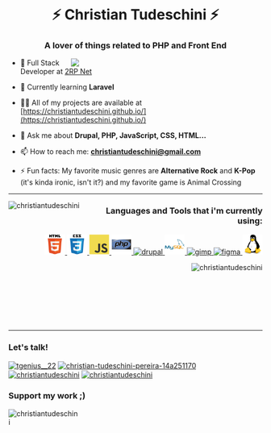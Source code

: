 <h1 align="center">⚡ Christian Tudeschini ⚡</h1>
<h3 align="center">A lover of things related to PHP and Front End</h3>

<p><img align="right" src="https://miro.medium.com/max/1360/1*IRGHmiGsa16stedQvIaZfw.gif" width="380" /></p>

- 💼 Full Stack Developer at [2RP Net](https://www.2rpnet.com.br/en)

- 🌱 Currently learning **Laravel**

- 👨‍💻 All of my projects are available at
[https://christiantudeschini.github.io/](https://christiantudeschini.github.io/)

- 💬 Ask me about **Drupal, PHP, JavaScript, CSS, HTML...**

- 📫 How to reach me: **christiantudeschini@gmail.com**

- ⚡ Fun facts: My favorite music genres are **Alternative Rock** and **K-Pop** (it's kinda ironic, isn't it?) and my favorite game is Animal
Crossing

---

<img align="left"
    src="https://github-readme-stats.vercel.app/api?username=christiantudeschini&show_icons=true&locale=en"
    alt="christiantudeschini" />

<h3 align="right">Languages and Tools that i'm currently using:</h3>
<p align="right"> 
<a
    href="https://www.w3.org/html/" target="_blank" rel="noreferrer"> <img
      src="https://raw.githubusercontent.com/devicons/devicon/master/icons/html5/html5-original-wordmark.svg"
      alt="html5" width="40" height="40" /> </a>
<a href="https://www.w3schools.com/css/" target="_blank" rel="noreferrer"> <img
      src="https://raw.githubusercontent.com/devicons/devicon/master/icons/css3/css3-original-wordmark.svg" alt="css3"
      width="40" height="40" /> </a> <a href="https://developer.mozilla.org/en-US/docs/Web/JavaScript" target="_blank"
    rel="noreferrer"> <img
      src="https://raw.githubusercontent.com/devicons/devicon/master/icons/javascript/javascript-original.svg"
      alt="javascript" width="40" height="40" /> </a> <a href="https://www.php.net" target="_blank" rel="noreferrer"> <img
      src="https://raw.githubusercontent.com/devicons/devicon/master/icons/php/php-original.svg" alt="php" width="40"
      height="40" /> </a> <a href="https://drupal.com" target="_blank" rel="noreferrer"> <img
      src="https://www.vectorlogo.zone/logos/drupal/drupal-icon.svg" alt="drupal" width="40" height="40" /> </a> 
      <a href="https://www.mysql.com/" target="_blank" rel="noreferrer"> <img
      src="https://raw.githubusercontent.com/devicons/devicon/master/icons/mysql/mysql-original-wordmark.svg"
      alt="mysql" width="40" height="40" /> </a> <a href="https://www.gimp.org/" target="_blank"
    rel="noreferrer"> <img
      src="https://www.vectorlogo.zone/logos/gimp/gimp-icon.svg" alt="gimp"
      width="40" height="40" /> </a> <a href="https://www.figma.com/" target="_blank" rel="noreferrer"> <img
      src="https://www.vectorlogo.zone/logos/figma/figma-icon.svg" alt="figma" width="40" height="40" /> </a> <a href="https://www.linux.org/" target="_blank" rel="noreferrer">
    <img src="https://raw.githubusercontent.com/devicons/devicon/master/icons/linux/linux-original.svg" alt="linux"
      width="40" height="40" /> </a> </p>
      
<p><img align="right"
    src="https://github-readme-stats.vercel.app/api/top-langs?username=christiantudeschini&show_icons=true&locale=en&layout=compact"
    alt="christiantudeschini" /></p>
    
</br></br></br></br></br></br></br>

---

<h3 align="left">Let's talk!</h3>
<p align="left">
  <a href="https://twitter.com/tgenius__22" target="blank"><img align="center"
      src="https://raw.githubusercontent.com/rahuldkjain/github-profile-readme-generator/master/src/images/icons/Social/twitter.svg"
      alt="tgenius__22" height="30" width="40" /></a>
  <a href="https://linkedin.com/in/christian-tudeschini-pereira-14a251170" target="blank"><img align="center"
      src="https://raw.githubusercontent.com/rahuldkjain/github-profile-readme-generator/master/src/images/icons/Social/linked-in-alt.svg"
      alt="christian-tudeschini-pereira-14a251170" height="30" width="40" /></a>
  <a href="https://instagram.com/christiantudeschini" target="blank"><img align="center"
      src="https://raw.githubusercontent.com/rahuldkjain/github-profile-readme-generator/master/src/images/icons/Social/instagram.svg"
      alt="christiantudeschini" height="30" width="40" /></a>
  <a href="https://www.behance.net/christiantudeschini" target="blank"><img align="center"
      src="https://raw.githubusercontent.com/rahuldkjain/github-profile-readme-generator/master/src/images/icons/Social/behance.svg"
      alt="christiantudeschini" height="30" width="40" /></a>
</p>

<h3 align="left">Support my work ;)</h3>
<p><a href="https://www.buymeacoffee.com/christudeschini"> <img align="left"
      src="https://cdn.buymeacoffee.com/buttons/v2/default-yellow.png" height="35" width="140"
      alt="christiantudeschini" /></a></p><br><br>
